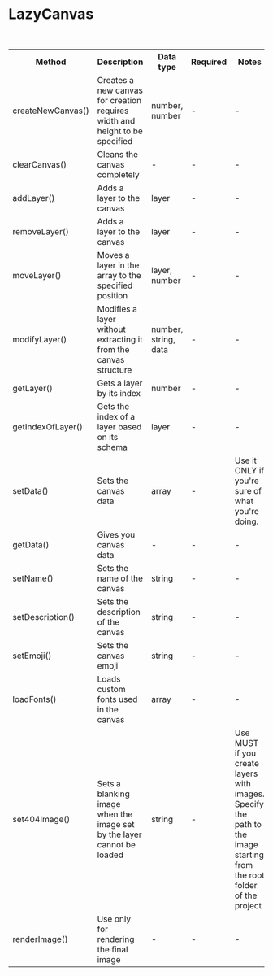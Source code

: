 # LazyCanvas

<br>

<table>
    <tr>
        <th>Method</th>
        <th>Description</th>
        <th>Data type</th>
        <th>Required</th>
        <th>Notes<th>
    </tr>
    <tr>
        <td>createNewCanvas()</td>
        <td>Creates a new canvas for creation requires width and height to be specified</td>
        <td>number, number</td>
        <td>-</td>
        <td>-</td>
    </tr>
    <tr>
        <td>clearCanvas()</td>
        <td>Cleans the canvas completely</td>
        <td>-</td>
        <td>-</td>
        <td>-</td>
    </tr>
    <tr>
        <td>addLayer()</td>
        <td>Adds a layer to the canvas</td>
        <td>layer</td>
        <td>-</td>
        <td>-</td>
    </tr>
    <tr>
        <td>removeLayer()</td>
        <td>Adds a layer to the canvas</td>
        <td>layer</td>
        <td>-</td>
        <td>-</td>
    </tr>
    <tr>
        <td>moveLayer()</td>
        <td>Moves a layer in the array to the specified position</td>
        <td>layer, number</td>
        <td>-</td>
        <td>-</td>
    </tr>
    <tr>
        <td>modifyLayer()</td>
        <td>Modifies a layer without extracting it from the canvas structure</td>
        <td>number, string, data</td>
        <td>-</td>
        <td>-</td>
    </tr>
    <tr>
        <td>getLayer()</td>
        <td>Gets a layer by its index</td>
        <td>number</td>
        <td>-</td>
        <td>-</td>
    </tr>
    <tr>
        <td>getIndexOfLayer()</td>
        <td>Gets the index of a layer based on its schema</td>
        <td>layer</td>
        <td>-</td>
        <td>-</td>
    </tr>
    <tr>
        <td>setData()</td>
        <td>Sets the canvas data</td>
        <td>array</td>
        <td>-</td>
        <td>Use it ONLY if you're sure of what you're doing.</td>
    </tr>
    <tr>
        <td>getData()</td>
        <td>Gives you canvas data</td>
        <td>-</td>
        <td>-</td>
        <td>-</td>
    </tr>
    <tr>
        <td>setName()</td>
        <td>Sets the name of the canvas</td>
        <td>string</td>
        <td>-</td>
        <td>-</td>
    </tr>
    <tr>
        <td>setDescription()</td>
        <td>Sets the description of the canvas</td>
        <td>string</td>
        <td>-</td>
        <td>-</td>
    </tr>
    <tr>
        <td>setEmoji()</td>
        <td>Sets the canvas emoji</td>
        <td>string</td>
        <td>-</td>
        <td>-</td>
    </tr>
    <tr>
        <td>loadFonts()</td>
        <td>Loads custom fonts used in the canvas</td>
        <td>array</td>
        <td>-</td>
        <td>-</td>
    </tr>
    <tr>
        <td>set404Image()</td>
        <td>Sets a blanking image when the image set by the layer cannot be loaded</td>
        <td>string</td>
        <td>-</td>
        <td>Use MUST if you create layers with images. Specify the path to the image starting from the root folder of the project</td>
    </tr>
    <tr>
        <td>renderImage()</td>
        <td>Use only for rendering the final image</td>
        <td>-</td>
        <td>-</td>
        <td>-</td>
    </tr>
</table>

<br>